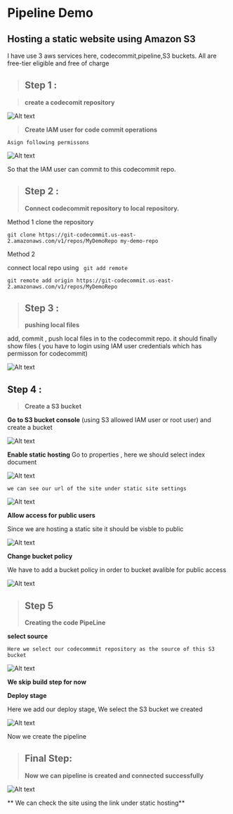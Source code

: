 # Pipeline Demo

## Hosting a static website using Amazon S3

I have use 3 aws services here,
codecommit,pipeline,S3 buckets.
All are free-tier eligible and free of charge




> ## Step 1 :

> **create a codecomit repository**

![Alt text](pics/create_cc.png)

> **Create IAM user for code commit operations**

    Asign following permissons

![Alt text](pics/role.png)

So that the IAM user can commit to this codecommit repo.




> ## Step 2 :
>
> **Connect codecommit repository to local repository.**

Method 1
clone the repository

```
git clone https://git-codecommit.us-east-2.amazonaws.com/v1/repos/MyDemoRepo my-demo-repo
```

Method 2

connect local repo using ` git add remote`

```
git remote add origin https://git-codecommit.us-east-2.amazonaws.com/v1/repos/MyDemoRepo
```




> ## Step 3 :
>
> **pushing local files**

add, commit , push local files in to the codecommit repo.
it should finally show files ( you have to login using IAM user credentials which has permisson for codecommit)

![Alt text](pics/code_content.png)




## Step 4 :

> **Create a S3 bucket**

**Go to S3 bucket console**
(using S3 allowed IAM user or root user) and create a bucket

![Alt text](pics/create_s3.png)

**Enable static hosting**
Go to properties , here we should select index document

![Alt text](pics/en_host.png)

    we can see our url of the site under static site settings

![Alt text](pics/st.png)

**Allow access for public users**

Since we are hosting a static site it should be visble to public

![Alt text](pics/p_acc.png)

**Change bucket policy**

We have to add a bucket policy in order to bucket avalible for public access

![Alt text](pics/pol.png)




> ## Step 5
>
> **Creating the code PipeLine**

**select source**

    Here we select our codecommmit repository as the source of this S3 bucket

![Alt text](pics/source.png)

**We skip build step for now**

**Deploy stage**

Here we add our deploy stage,
We select the S3 bucket we created

![Alt text](pics/deploy.png)

Now we create the pipeline

> ## Final Step:
>
> **Now we can pipeline is created and connected successfully**

![Alt text](pics/final.png)

** We can check the site using the link under static hosting**
